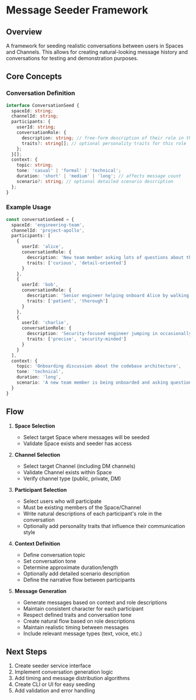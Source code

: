 # Message Seeder Framework

## Overview
A framework for seeding realistic conversations between users in Spaces and Channels. This allows for creating natural-looking message history and conversations for testing and demonstration purposes.

## Core Concepts

### Conversation Definition
```typescript
interface ConversationSeed {
  spaceId: string;
  channelId: string;
  participants: {
    userId: string;
    conversationRole: {
      description: string; // free-form description of their role in the conversation
      traits?: string[]; // optional personality traits for this role
    };
  }[];
  context: {
    topic: string;
    tone: 'casual' | 'formal' | 'technical';
    duration: 'short' | 'medium' | 'long'; // affects message count
    scenario?: string; // optional detailed scenario description
  };
}
```

### Example Usage
```typescript
const conversationSeed = {
  spaceId: 'engineering-team',
  channelId: 'project-apollo',
  participants: [
    { 
      userId: 'alice',
      conversationRole: {
        description: 'New team member asking lots of questions about the codebase structure',
        traits: ['curious', 'detail-oriented']
      }
    },
    { 
      userId: 'bob',
      conversationRole: {
        description: 'Senior engineer helping onboard Alice by walking through the architecture',
        traits: ['patient', 'thorough']
      }
    },
    { 
      userId: 'charlie',
      conversationRole: {
        description: 'Security-focused engineer jumping in occasionally with security considerations',
        traits: ['precise', 'security-minded']
      }
    }
  ],
  context: {
    topic: 'Onboarding discussion about the codebase architecture',
    tone: 'technical',
    duration: 'long',
    scenario: 'A new team member is being onboarded and asking questions about the codebase structure. A senior engineer is explaining the architecture while another engineer occasionally adds security-related context.'
  }
}
```

## Flow

1. **Space Selection**
   - Select target Space where messages will be seeded
   - Validate Space exists and seeder has access

2. **Channel Selection**
   - Select target Channel (including DM channels)
   - Validate Channel exists within Space
   - Verify channel type (public, private, DM)

3. **Participant Selection**
   - Select users who will participate
   - Must be existing members of the Space/Channel
   - Write natural descriptions of each participant's role in the conversation
   - Optionally add personality traits that influence their communication style

4. **Context Definition**
   - Define conversation topic
   - Set conversation tone
   - Determine approximate duration/length
   - Optionally add detailed scenario description
   - Define the narrative flow between participants

5. **Message Generation**
   - Generate messages based on context and role descriptions
   - Maintain consistent character for each participant
   - Respect defined traits and conversation tone
   - Create natural flow based on role descriptions
   - Maintain realistic timing between messages
   - Include relevant message types (text, voice, etc.)

## Next Steps

1. Create seeder service interface
2. Implement conversation generation logic
3. Add timing and message distribution algorithms
4. Create CLI or UI for easy seeding
5. Add validation and error handling 
